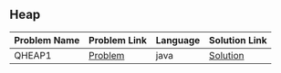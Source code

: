 ## Heap

|Problem Name|Problem Link|Language|Solution Link|
---|---|---|---
|QHEAP1|[Problem](https://www.hackerrank.com/challenges/qheap1/problem)|java|[Solution](./QHEAP1.java)|
